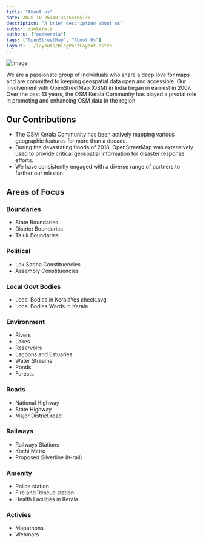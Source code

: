 ```yaml
---
title: "About us"
date: 2020-10-26T10:34:54+05:30
description: "A brief description about us"
author: osmkerala
authors: ["osmkerala"]
tags: ["OpenStreetMap", "About Us"]
layout: ../layouts/BlogPostLayout.astro
---
```


![image](/group_photo.jpeg)

We are a passionate group of individuals who share a deep love for maps and are committed to keeping geospatial data open and accessible. Our involvement with OpenStreetMap (OSM) in India began in earnest in 2007. Over the past 13 years, the OSM Kerala Community has played a pivotal role in promoting and enhancing OSM data in the region. 

## Our Contributions

* The OSM Kerala Community has been actively mapping various geographic features for more than a decade.
* During the devastating floods of 2018, OpenStreetMap was extensively used to provide critical geospatial information for disaster response efforts.
* We have consistently engaged with a diverse range of partners to further our mission

## Areas of Focus

### Boundaries

- State Boundaries
- District Boundaries
- Taluk Boundaries

### Political ###

- Lok Sabha Constituencies
- Assembly Constituencies

### Local Govt Bodies ###

- Local Bodies in KeralaYes check.svg
- Local Bodies Wards in Kerala

### Environment ###

- Rivers
- Lakes
- Reservoirs
- Lagoons and Estuaries
- Water Streams
- Ponds
- Forests

### Roads ###

- National Highway
- State Highway
- Major District road

### Railways ###

- Railways Stations
- Kochi Metro
- Proposed Silverline (K-rail)

### Amenity ###

- Police station
- Fire and Rescue station
- Health Facilities in Kerala

### Activies ###

- Mapathons
- Webinars
